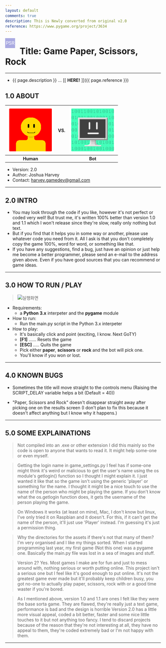 ```yaml
---
layout: default
comments: true
description: This is Newly converted from original v2.0
reference: https://www.pygame.org/project/3634
---
```

<img src="./assets/image/icon.png" align="left" style="padding-right: 15px;">

# __Title: Game Paper, Scissors, Rock__


----

* {{ page.description }} ... [[ __HERE!__ ]]({{ page.reference }})


## 1.0 ABOUT

| ![_HUMAN_](./assets/image/human.png) | __VS.__ | ![__BOT__](./assets/image/bot.png) |
|:-------:|:-:|:-----:|
|__Human__|   |__Bot__|

* Version: 2.0
* Author: Joshua Harvey
* Contact: harvey.gamedev@gmail.com

----

## 2.0 INTRO

* You may look through the code if you like, however it's not perfect or coded very well!
But trust me, it's written 100% better than version 1.0 and 1.1 which I won't release
since they're slow, really only nothing but text.
* But if you find that it helps you in some way or another, please use whatever code you
need from it. All I ask is that you don't completely copy the game 100%, word for word,
or something like that.
* If you have any suggestions, find a bug, just have an opinion or just help me become
a better programmer, please send an e-mail to the address given above. Even if you have
good sources that you can recommend or game ideas.

----

## 3.0 HOW TO RUN / PLAY

> ![_실행화면_](https://goo.gl/R2fXFj)

* Requirements:
	- a __Python 3.x__ interpeter and the __pygame__ module
* How to run:
	- Run the main.py script in the Python 3.x interpeter
* How to play:
	- It's basically click and point (exciting, I know. Next GoTY)
	- **[F1]** ...... Resets the game
	- **[ESC]** ..... Quits the game
	- Pick either __paper__, __scissors__ or __rock__ and the bot will pick one.
	- You'll know if you won or lost.

----

## 4.0 KNOWN BUGS
- Sometimes the title will move straight to the controls menu
	(Raising the SCRIPT_DELAY variable helps a bit (Default = 40))

- "Paper, Scissors and Rock" doesn't disappear straight away after picking one on the results screen
	(I don't plan to fix this because it doesn't affect anything but I know why it happens.)

----

## 5.0 SOME EXPLAINATIONS

> Not compiled into an .exe or other extension
I did this mainly so the code is open to anyone that wants to read it. It might help some-one or
even myself.

> Getting the login name in game_settings.py
I feel has if some-one might think it's weird or malicious to get the user's name using the
os module's getlogin() function so I thought I might explain it. I just wanted it like that so the
game isn't using the generic 'player' or something for the name. I thought it might be a nice touch
to use the name of the person who might be playing the game. If you don't know what the os.getlogin
function does, it gets the username of the person playing the game.

> On Windows it works (at least on mine), Mac, I don't know but linux, I've only tried it on Raspbian
and it doesn't. For this, if it can't get the name of the person, it'll just use 'Player' instead.
I'm guessing it's just a permission thing.

> Why the directories for the assets if there's not that many of them?
I'm very organised and I like my things sorted. When I started programming last year, my first game
(Not this one) was a pygame one. Basically the main.py file was lost in a sea of images and stuff.

> Version 2?
Yes. Most games I make are for fun and just to mess around with, nothing serious or worth putting
online. This project isn't a serious one but I feel like it's good enough to put online. It's not
the greatest game ever made but it'll probably keep children busy, you got no-one to actually play
paper, scissors, rock with or a good time waster if you're bored.

> As I mentioned above, version 1.0 and 1.1 are ones I felt like they were the base sorta game.
They are flawed, they're really just a text game, performance is bad and the design is horrible
Version 2.0 has a little more visual appeal, coded a bit better, faster and some nice little touches
to it but not anything too fancy. I tend to discard projects because of the reason that they're not
interesting at all, they have no appeal to them, they're coded extremely bad or I'm not happy with them.

----
